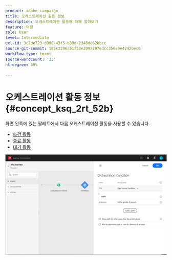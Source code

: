 ```yaml
---
product: adobe campaign
title: 오케스트레이션 활동 정보
description: 오케스트레이션 활동에 대해 알아보기
feature: 여정
role: User
level: Intermediate
exl-id: 3c2de723-d990-43f5-b39d-2348de62bbcc
source-git-commit: 185c2296a51f58e2092787edcc35ee9e4242bec8
workflow-type: tm+mt
source-wordcount: '33'
ht-degree: 39%

---
```


# 오케스트레이션 활동 정보 {#concept_ksq_2rt_52b}

화면 왼쪽에 있는 팔레트에서 다음 오케스트레이션 활동을 사용할 수 있습니다.

* [조건 활동](../building-journeys/condition-activity.md)
* [종료 활동](../building-journeys/end-activity.md)
* [대기 활동](../building-journeys/wait-activity.md)

![](../assets/journey49.png)
